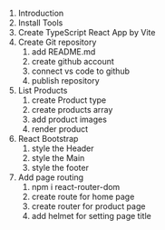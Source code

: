 1. Introduction
2. Install Tools
3. Create TypeScript React App by Vite
4. Create Git repository
    1. add README.md
    2. create github account
    3. connect vs code to github
    4. publish repository
5. List Products
    1. create Product type
    2. create products array
    3. add product images
    4. render product
6. React Bootstrap
    1. style the Header
    2. style the Main
    3. style the footer
7. Add page routing
    1. npm i react-router-dom
    2. create route for home page
    3. create router for product page
    4. add helmet for setting page title
